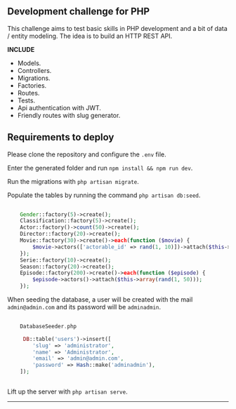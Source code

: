 ## Development challenge for PHP

This challenge aims to test basic skills in PHP development and a bit of data / entity modeling. The idea is to build an HTTP REST API.

<b>INCLUDE</b>

- Models.
- Controllers.
- Migrations. 
- Factories.
- Routes.
- Tests.
- Api authentication with JWT.
- Friendly routes with slug generator.

## Requirements to deploy

Please clone the repository and configure the `.env` file.

Enter the generated folder and run `npm install && npm run dev`.

Run the migrations with `php artisan migrate`.

Populate the tables by running the command `php artisan db:seed`.


```php
    
    Gender::factory(5)->create();
    Classification::factory(5)->create();
    Actor::factory()->count(50)->create();
    Director::factory(20)->create();
    Movie::factory(30)->create()->each(function ($movie) {
        $movie->actors(['actorable_id' => rand(1, 10)])->attach($this->array(rand(1, 50)));
    });
    Serie::factory(10)->create();
    Season::factory(20)->create();
    Episode::factory(200)->create()->each(function ($episode) {
        $episode->actors()->attach($this->array(rand(1, 50)));
    });

```

When seeding the database, a user will be created with the mail `admin@admin.com` and its password will be `adminadmin`.


```php
	
    DatabaseSeeder.php

	 DB::table('users')->insert([
        'slug' => 'administrator',
        'name' => 'Administrator',
        'email' => 'admin@admin.com',
        'password' => Hash::make('adminadmin'),
    ]);
     
```


<!-- You can run the tests by executing the `php artisan test` command. -->

Lift up the server with `php artisan serve`.

***  ***